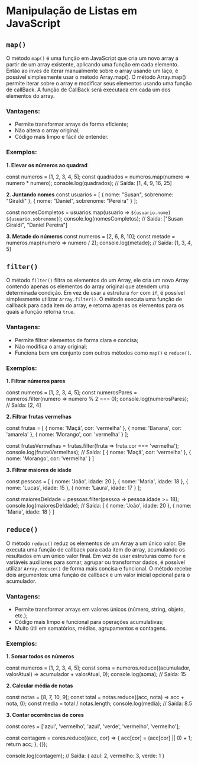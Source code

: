 # Manipulação de Listas em JavaScript

## `map()`

O método `map()` é uma função em JavaScript que cria um novo array a partir de um array existente, aplicando uma função em cada elemento. Então ao inves de iterar manualmente sobre o array usando um laço, é possível simplesmente usar o método Array.map(). O método Array.map() permite  iterar sobre o array e modificar seus elementos usando uma função de callBack. A função de CallBack será executada em cada um dos elementos do array.

### Vantagens:
- Permite transformar arrays de forma eficiente;
- Não altera o array original;
- Código mais limpo e fácil de entender.

### Exemplos:

**1. Elevar os números ao quadrad**

const numeros = [1, 2, 3, 4, 5];
const quadrados = numeros.map(numero => numero * numero);
console.log(quadrados); // Saída: [1, 4, 9, 16, 25]

**2. Juntando nomes**
const usuarios = [
  { nome: "Susan", sobrenome: "Giraldi" },
  { nome: "Daniel", sobrenome: "Pereira" }
];

const nomesCompletos = usuarios.map(usuario => `${usuario.nome} ${usuario.sobrenome}`);
console.log(nomesCompletos); // Saída: ["Susan Giraldi", "Daniel Pereira"]

**3. Metade do números**
const numeros = [2, 6, 8, 10];
const metade = numeros.map(numero => numero / 2);
console.log(metade); // Saída: [1, 3, 4, 5]


## `filter()`

O método `filter()` filtra os elementos do um Array, ele cria um novo Array contendo apenas os elementos do array original que atendem uma determinada condição. Em vez de usar a estrutura `for` com `if`, é possível simplesmente utilizar `Array.filter()`. O método executa uma função de callback para cada item do array, e retorna apenas os elementos para os quais a função retorna `true`.

### Vantagens:
- Permite filtrar elementos de forma clara e concisa;
- Não modifica o array original;
- Funciona bem em conjunto com outros métodos como `map()` e `reduce()`.

### Exemplos:

**1. Filtrar números pares**

const numeros = [1, 2, 3, 4, 5];
const numerosPares = numeros.filter(numero => numero % 2 === 0);
console.log(numerosPares); // Saída: [2, 4]

**2. Filtrar frutas vermelhas**

const frutas = [
  { nome: 'Maçã', cor: 'vermelha' },
  { nome: 'Banana', cor: 'amarela' },
  { nome: 'Morango', cor: 'vermelha' }
];

const frutasVermelhas = frutas.filter(fruta => fruta.cor === 'vermelha');
console.log(frutasVermelhas);
// Saída: [ { nome: 'Maçã', cor: 'vermelha' }, { nome: 'Morango', cor: 'vermelha' } ]

**3. Filtrar maiores de idade**

const pessoas = [
  { nome: 'João', idade: 20 },
  { nome: 'Maria', idade: 18 },
  { nome: 'Lucas', idade: 15 },
  { nome: 'Laura', idade: 17 }
];

const maioresDeIdade = pessoas.filter(pessoa => pessoa.idade >= 18);
console.log(maioresDeIdade);
// Saída: [ { nome: 'João', idade: 20 }, { nome: 'Maria', idade: 18 } ]

## `reduce()`

O método `reduce()` reduz os elementos de um Array a um único valor. Ele executa uma função de callback para cada item do array, acumulando os resultados em um único valor final. Em vez de usar estruturas como `for` e variáveis auxiliares para somar, agrupar ou transformar dados, é possível utilizar `Array.reduce()` de forma mais concisa e funcional. O método recebe dois argumentos: uma função de callback e um valor inicial opcional para o acumulador.

### Vantagens:
- Permite transformar arrays em valores únicos (número, string, objeto, etc.);
- Código mais limpo e funcional para operações acumulativas;
- Muito útil em somatórios, médias, agrupamentos e contagens.

### Exemplos:

**1. Somar todos os números**

const numeros = [1, 2, 3, 4, 5];
const soma = numeros.reduce((acumulador, valorAtual) => acumulador + valorAtual, 0);
console.log(soma); // Saída: 15

**2. Calcular média de notas**

const notas = [8, 7, 10, 9];
const total = notas.reduce((acc, nota) => acc + nota, 0);
const media = total / notas.length;
console.log(media); // Saída: 8.5

**3. Contar ocorrências de cores**

const cores = ['azul', 'vermelho', 'azul', 'verde', 'vermelho', 'vermelho'];

const contagem = cores.reduce((acc, cor) => {
  acc[cor] = (acc[cor] || 0) + 1;
  return acc;
}, {});

console.log(contagem);
// Saída: { azul: 2, vermelho: 3, verde: 1 }







